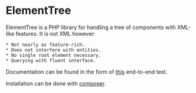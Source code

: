 ElementTree
===========

ElementTree is a PHP library for handling a tree of components with XML-like
features. It is not XML however:

	* Not nearly as feature-rich.
	* Does not interfere with entities.
	* No single root element necessary.
	* Querying with fluent interface.

Documentation can be found in the form of [this](https://github.com/koenhoeymans/ElementTree/blob/master/tests/e2e/DocumentationTest.php)
end-to-end test.

Installation can be done with [composer](http://getcomposer.org/). 